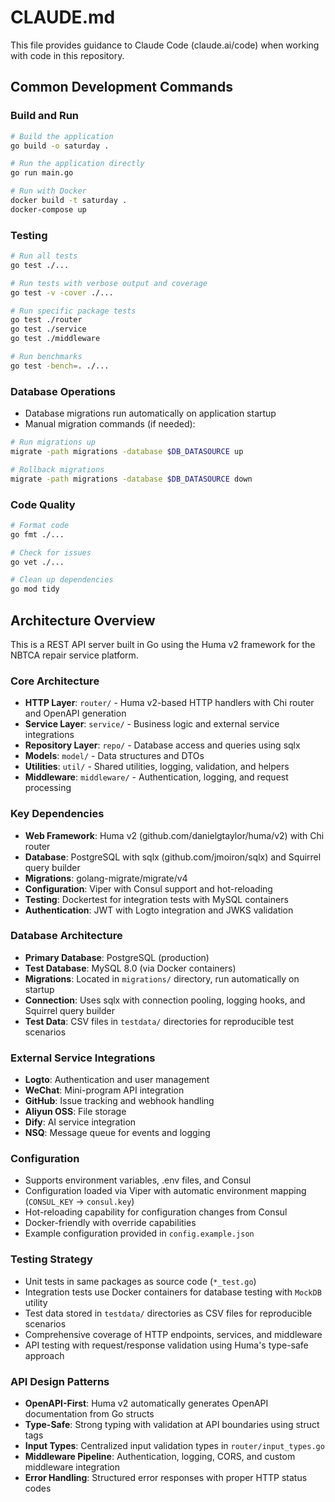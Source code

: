 # CLAUDE.md

This file provides guidance to Claude Code (claude.ai/code) when working with code in this repository.

## Common Development Commands

### Build and Run
```bash
# Build the application
go build -o saturday .

# Run the application directly
go run main.go

# Run with Docker
docker build -t saturday .
docker-compose up
```

### Testing
```bash
# Run all tests
go test ./...

# Run tests with verbose output and coverage
go test -v -cover ./...

# Run specific package tests
go test ./router
go test ./service
go test ./middleware

# Run benchmarks
go test -bench=. ./...
```

### Database Operations
- Database migrations run automatically on application startup
- Manual migration commands (if needed):
```bash
# Run migrations up
migrate -path migrations -database $DB_DATASOURCE up

# Rollback migrations
migrate -path migrations -database $DB_DATASOURCE down
```

### Code Quality
```bash
# Format code
go fmt ./...

# Check for issues
go vet ./...

# Clean up dependencies
go mod tidy
```

## Architecture Overview

This is a REST API server built in Go using the Huma v2 framework for the NBTCA repair service platform.

### Core Architecture
- **HTTP Layer**: `router/` - Huma v2-based HTTP handlers with Chi router and OpenAPI generation
- **Service Layer**: `service/` - Business logic and external service integrations  
- **Repository Layer**: `repo/` - Database access and queries using sqlx
- **Models**: `model/` - Data structures and DTOs
- **Utilities**: `util/` - Shared utilities, logging, validation, and helpers
- **Middleware**: `middleware/` - Authentication, logging, and request processing

### Key Dependencies
- **Web Framework**: Huma v2 (github.com/danielgtaylor/huma/v2) with Chi router
- **Database**: PostgreSQL with sqlx (github.com/jmoiron/sqlx) and Squirrel query builder
- **Migrations**: golang-migrate/migrate/v4
- **Configuration**: Viper with Consul support and hot-reloading
- **Testing**: Dockertest for integration tests with MySQL containers
- **Authentication**: JWT with Logto integration and JWKS validation

### Database Architecture
- **Primary Database**: PostgreSQL (production)
- **Test Database**: MySQL 8.0 (via Docker containers)
- **Migrations**: Located in `migrations/` directory, run automatically on startup
- **Connection**: Uses sqlx with connection pooling, logging hooks, and Squirrel query builder
- **Test Data**: CSV files in `testdata/` directories for reproducible test scenarios

### External Service Integrations
- **Logto**: Authentication and user management
- **WeChat**: Mini-program API integration
- **GitHub**: Issue tracking and webhook handling
- **Aliyun OSS**: File storage
- **Dify**: AI service integration
- **NSQ**: Message queue for events and logging

### Configuration
- Supports environment variables, .env files, and Consul
- Configuration loaded via Viper with automatic environment mapping (`CONSUL_KEY` → `consul.key`)
- Hot-reloading capability for configuration changes from Consul
- Docker-friendly with override capabilities
- Example configuration provided in `config.example.json`

### Testing Strategy
- Unit tests in same packages as source code (`*_test.go`)
- Integration tests use Docker containers for database testing with `MockDB` utility
- Test data stored in `testdata/` directories as CSV files for reproducible scenarios
- Comprehensive coverage of HTTP endpoints, services, and middleware
- API testing with request/response validation using Huma's type-safe approach

### API Design Patterns
- **OpenAPI-First**: Huma v2 automatically generates OpenAPI documentation from Go structs
- **Type-Safe**: Strong typing with validation at API boundaries using struct tags
- **Input Types**: Centralized input validation types in `router/input_types.go`
- **Middleware Pipeline**: Authentication, logging, CORS, and custom middleware integration
- **Error Handling**: Structured error responses with proper HTTP status codes